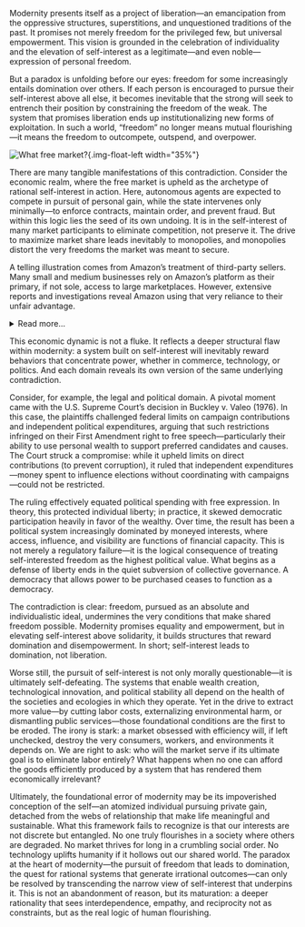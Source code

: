 Modernity presents itself as a project of liberation—an emancipation from the oppressive structures, superstitions, and unquestioned traditions of the past. It promises not merely freedom for the privileged few, but universal empowerment. This vision is grounded in the celebration of individuality and the elevation of self-interest as a legitimate—and even noble—expression of personal freedom.

But a paradox is unfolding before our eyes: freedom for some increasingly entails domination over others. If each person is encouraged to pursue their self-interest above all else, it becomes inevitable that the strong will seek to entrench their position by constraining the freedom of the weak. The system that promises liberation ends up institutionalizing new forms of exploitation. In such a world, “freedom” no longer means mutual flourishing—it means the freedom to outcompete, outspend, and overpower.

![What free market?](./free_market_question.png){.img-float-left width="35%"}

There are many tangible manifestations of this contradiction. Consider the economic realm, where the free market is upheld as the archetype of rational self-interest in action. Here, autonomous agents are expected to compete in pursuit of personal gain, while the state intervenes only minimally—to enforce contracts, maintain order, and prevent fraud. But within this logic lies the seed of its own undoing. It is in the self-interest of many market participants to eliminate competition, not preserve it. The drive to maximize market share leads inevitably to monopolies, and monopolies distort the very freedoms the market was meant to secure.

A telling illustration comes from Amazon’s treatment of third-party sellers. Many small and medium businesses rely on Amazon’s platform as their primary, if not sole, access to large marketplaces. However, extensive reports and investigations reveal Amazon using that very reliance to their unfair advantage. 

<details>
<summary>Read more...</summary>
In India, internal documents showed Amazon’s private-label team copying top seller products and manipulating search placements to favor its own brands [Al jazeera](https://www.aljazeera.com/news/2021/10/14/amazon-india-copied-products-rigged-search-results-own-brands-reuters). In Europe, the European Commission concluded Amazon used granular seller data—like sales figures and rankings—to inform private-label launches and distort pricing and inventory, effectively crowding out competitors [Vogue business](https://www.voguebusiness.com/companies/amazon-european-commission-antitrust). In the U.S., Wall Street Journal reporting found that Amazon employees accessed individual seller data to launch competing products despite internal policies prohibiting it [FOX business](https://www.foxbusiness.com/retail/amazon-scooped-up-data-from-its-own-sellers-to-launch-competing-products). And in the UK, some 35,000 independent retailers have filed a £1 billion lawsuit alleging Amazon exploited seller data to undercut them with its own products [The Guardian](https://www.theguardian.com/technology/article/2024/jun/07/independent-uk-retailers-claim-1bn-damages-against-amazon). These cases underscore how unregulated markets can concentrate power, not empower participation.
</details>

This economic dynamic is not a fluke. It reflects a deeper structural flaw within modernity: a system built on self-interest will inevitably reward behaviors that concentrate power, whether in commerce, technology, or politics. And each domain reveals its own version of the same underlying contradiction.

Consider, for example, the legal and political domain. A pivotal moment came with the U.S. Supreme Court’s decision in Buckley v. Valeo (1976). In this case, the plaintiffs challenged federal limits on campaign contributions and independent political expenditures, arguing that such restrictions infringed on their First Amendment right to free speech—particularly their ability to use personal wealth to support preferred candidates and causes. The Court struck a compromise: while it upheld limits on direct contributions (to prevent corruption), it ruled that independent expenditures—money spent to influence elections without coordinating with campaigns—could not be restricted.

The ruling effectively equated political spending with free expression. In theory, this protected individual liberty; in practice, it skewed democratic participation heavily in favor of the wealthy. Over time, the result has been a political system increasingly dominated by moneyed interests, where access, influence, and visibility are functions of financial capacity. This is not merely a regulatory failure—it is the logical consequence of treating self-interested freedom as the highest political value. What begins as a defense of liberty ends in the quiet subversion of collective governance. A democracy that allows power to be purchased ceases to function as a democracy.

The contradiction is clear: freedom, pursued as an absolute and individualistic ideal, undermines the very conditions that make shared freedom possible. Modernity promises equality and empowerment, but in elevating self-interest above solidarity, it builds structures that reward domination and disempowerment. In short; self-interest leads to domination, not liberation.

Worse still, the pursuit of self-interest is not only morally questionable—it is ultimately self-defeating. The systems that enable wealth creation, technological innovation, and political stability all depend on the health of the societies and ecologies in which they operate. Yet in the drive to extract more value—by cutting labor costs, externalizing environmental harm, or dismantling public services—those foundational conditions are the first to be eroded. The irony is stark: a market obsessed with efficiency will, if left unchecked, destroy the very consumers, workers, and environments it depends on. We are right to ask: who will the market serve if its ultimate goal is to eliminate labor entirely? What happens when no one can afford the goods efficiently produced by a system that has rendered them economically irrelevant?

Ultimately, the foundational error of modernity may be its impoverished conception of the self—an atomized individual pursuing private gain, detached from the webs of relationship that make life meaningful and sustainable. What this framework fails to recognize is that our interests are not discrete but entangled. No one truly flourishes in a society where others are degraded. No market thrives for long in a crumbling social order. No technology uplifts humanity if it hollows out our shared world. The paradox at the heart of modernity—the pursuit of freedom that leads to domination, the quest for rational systems that generate irrational outcomes—can only be resolved by transcending the narrow view of self-interest that underpins it. This is not an abandonment of reason, but its maturation: a deeper rationality that sees interdependence, empathy, and reciprocity not as constraints, but as the real logic of human flourishing.
